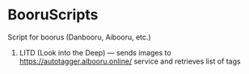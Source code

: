 # BooruScripts
Script for boorus (Danbooru, Aibooru, etc.)

1. LITD (Look into the Deep) — sends images to https://autotagger.aibooru.online/ service and retrieves list of tags
